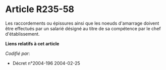 # Article R235-58

Les raccordements ou épissures ainsi que les noeuds d'amarrage doivent être effectués par un salarié désigné au titre de sa
compétence par le chef d'établissement.

**Liens relatifs à cet article**

_Codifié par_:

  - Décret n°2004-196 2004-02-25
